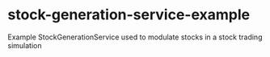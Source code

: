 # stock-generation-service-example
Example StockGenerationService used to modulate stocks in a stock trading simulation

